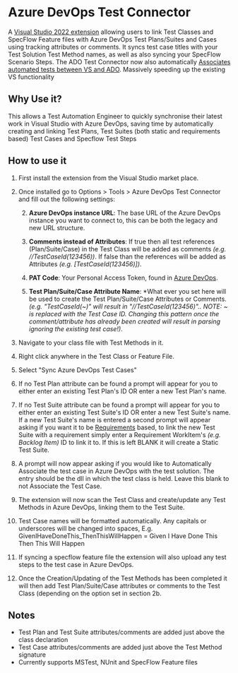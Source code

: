 # Azure DevOps Test Connector
A [Visual Studio 2022 extension](https://marketplace.visualstudio.com/items?itemName=MadeUpExtensions.ADOTest64)  allowing users to link Test Classes and SpecFlow Feature files with Azure DevOps Test Plans/Suites and Cases using tracking attributes or comments.
It syncs test case titles with your Test Solution Test Method names, as well as also syncing your SpecFlow Scenario Steps.
The ADO Test Connector now also automatically [Associates automated tests between VS and ADO](https://docs.microsoft.com/en-us/azure/devops/test/associate-automated-test-with-test-case?view=azure-devops). Massively speeding up the existing VS functionality 

## Why Use it?
This allows a Test Automation Engineer to quickly synchronise their latest work in Visual Studio with Azure DevOps, saving time by automatically creating and linking Test Plans, Test Suites (both static and requirements based) Test Cases and Specflow Test Steps

## How to use it
 1. First install the extension from the Visual Studio market place.
 2. Once installed go to Options > Tools > Azure DevOps Test Connector
    and fill out the following settings:
	 
	 2. **Azure DevOps instance URL**: The base URL of the Azure DevOps instance you want to connect to, this can be both the legacy and new URL structure.
	 
	 2. **Comments instead of Attributes**: If true then all test references (Plan/Suite/Case) in the Test Class will be added as comments *(e.g. //TestCaseId(123456))*. If false than the references will be added as Attributes *(e.g. [TestCaseId(123456)])*.
	 
	 2. **PAT Code**: Your Personal Access Token, found in [Azure DevOps](https://docs.microsoft.com/en-us/azure/devops/integrate/get-started/authentication/pats?view=azure-devops#create-personal-access-tokens-to-authenticate-access).
	 
	 2. **Test Plan/Suite/Case Attribute Name**: *What ever you set here will be used to create the Test Plan/Suite/Case Attributes or Comments. *(e.g. "TestCaseId(~)" will result in "//TestCaseId(123456)".. NOTE: ~ is replaced with the Test Case ID. Changing this pattern once the comment/attribute has already been created will result in parsing ignoring the existing test case!)*.
 3. Navigate to your class file with Test Methods in it.
 4. Right click anywhere in the Test Class or Feature File.
 5. Select "Sync Azure DevOps Test Cases"
 6. If no Test Plan attribute can be found a prompt will appear for you to either enter an existing Test Plan's ID OR enter a new Test Plan's name.
 7.  If no Test Suite attribute can be found a prompt will appear for you to either enter an existing Test Suite's ID OR enter a new Test Suite's name. If a new Test Suite's name is entered a second prompt will appear asking if you want it to be [Requirements](https://docs.microsoft.com/en-us/azure/devops/test/create-a-test-plan?view=azure-devops#add-a-requirement-based-test-suite-and-select-backlog-items-to-test) based, to link the new Test Suite with a requirement simply enter a Requirement WorkItem's *(e.g. Backlog Item)* ID to link it to. If this is left BLANK it will create a Static Test Suite.
 8. A prompt will now appear asking if you would like to Automatically Associate the test case in Azure DevOps with the test solution. The entry should be the dll in which the test class is held. Leave this blank to not Associate the Test Case.
 8. The extension will now scan the Test Class and create/update any Test Methods in Azure DevOps, linking them to the Test Suite.
 9. Test Case names will be formatted automatically. Any capitals or underscores will be changed into spaces, E.g.
 GivenIHaveDoneThis_ThenThisWillHappen = Given I Have Done This Then This Will Happen
 10. If syncing a specflow feature file the extension will also upload any test steps to the test case in Azure DevOps.
 11. Once the Creation/Updating of the Test Methods has been completed it will then add Test Plan/Suite/Case attributes or comments to the Test Class (depending on the option set in section 2b.

## Notes
 - Test Plan and Test Suite attributes/comments are added just above the class declaration
 - Test Case attributes/comments are added just above the Test Method signature
 - Currently supports MSTest, NUnit and SpecFlow Feature files

